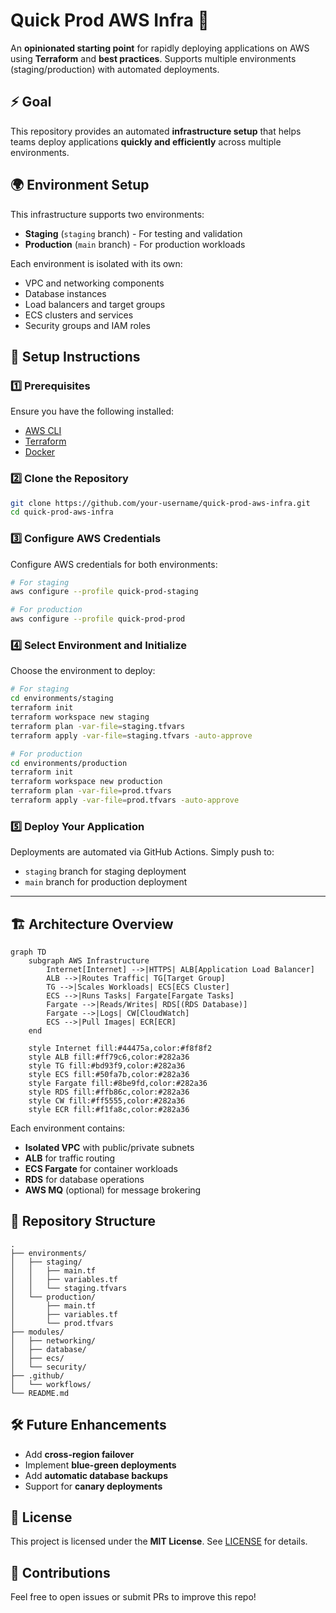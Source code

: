 # Quick Prod AWS Infra 🚀  

An **opinionated starting point** for rapidly deploying applications on AWS using **Terraform** and **best practices**. Supports multiple environments (staging/production) with automated deployments.

## **⚡ Goal**  
This repository provides an automated **infrastructure setup** that helps teams deploy applications **quickly and efficiently** across multiple environments.

## **🌍 Environment Setup**

This infrastructure supports two environments:
- **Staging** (`staging` branch) - For testing and validation
- **Production** (`main` branch) - For production workloads

Each environment is isolated with its own:
- VPC and networking components
- Database instances
- Load balancers and target groups
- ECS clusters and services
- Security groups and IAM roles

## **🔧 Setup Instructions**  

### **1️⃣ Prerequisites**  
Ensure you have the following installed:  
- [AWS CLI](https://docs.aws.amazon.com/cli/latest/userguide/install-cliv2.html)  
- [Terraform](https://developer.hashicorp.com/terraform/downloads)  
- [Docker](https://www.docker.com/get-started)  

### **2️⃣ Clone the Repository**  
```sh
git clone https://github.com/your-username/quick-prod-aws-infra.git
cd quick-prod-aws-infra
```

### **3️⃣ Configure AWS Credentials**  
Configure AWS credentials for both environments:
```sh
# For staging
aws configure --profile quick-prod-staging

# For production
aws configure --profile quick-prod-prod
```

### **4️⃣ Select Environment and Initialize**
Choose the environment to deploy:
```sh
# For staging
cd environments/staging
terraform init
terraform workspace new staging
terraform plan -var-file=staging.tfvars
terraform apply -var-file=staging.tfvars -auto-approve

# For production
cd environments/production
terraform init
terraform workspace new production
terraform plan -var-file=prod.tfvars
terraform apply -var-file=prod.tfvars -auto-approve
```

### **5️⃣ Deploy Your Application**  
Deployments are automated via GitHub Actions. Simply push to:
- `staging` branch for staging deployment
- `main` branch for production deployment

---

## **🏗 Architecture Overview**  

```mermaid
graph TD
    subgraph AWS Infrastructure
        Internet[Internet] -->|HTTPS| ALB[Application Load Balancer]
        ALB -->|Routes Traffic| TG[Target Group]
        TG -->|Scales Workloads| ECS[ECS Cluster]
        ECS -->|Runs Tasks| Fargate[Fargate Tasks]
        Fargate -->|Reads/Writes| RDS[(RDS Database)]
        Fargate -->|Logs| CW[CloudWatch]
        ECS -->|Pull Images| ECR[ECR]
    end

    style Internet fill:#44475a,color:#f8f8f2
    style ALB fill:#ff79c6,color:#282a36
    style TG fill:#bd93f9,color:#282a36
    style ECS fill:#50fa7b,color:#282a36
    style Fargate fill:#8be9fd,color:#282a36
    style RDS fill:#ffb86c,color:#282a36
    style CW fill:#ff5555,color:#282a36
    style ECR fill:#f1fa8c,color:#282a36
```

Each environment contains:
- **Isolated VPC** with public/private subnets
- **ALB** for traffic routing
- **ECS Fargate** for container workloads
- **RDS** for database operations
- **AWS MQ** (optional) for message brokering

## **📁 Repository Structure**
```
.
├── environments/
│   ├── staging/
│   │   ├── main.tf
│   │   ├── variables.tf
│   │   └── staging.tfvars
│   └── production/
│       ├── main.tf
│       ├── variables.tf
│       └── prod.tfvars
├── modules/
│   ├── networking/
│   ├── database/
│   ├── ecs/
│   └── security/
├── .github/
│   └── workflows/
└── README.md
```

## **🛠 Future Enhancements**  
- Add **cross-region failover**
- Implement **blue-green deployments**
- Add **automatic database backups**
- Support for **canary deployments**

## **📜 License**  
This project is licensed under the **MIT License**. See [LICENSE](LICENSE) for details.

## **👥 Contributions**  
Feel free to open issues or submit PRs to improve this repo!  
